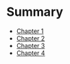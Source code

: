 # Summary

- [Chapter 1](./chapter_1.md)
- [Chapter 2](./chapter_2.md)
- [Chapter 3](./chapter_3.md)
- [Chapter 4](./chapter_4.md)
